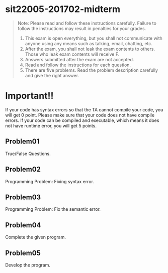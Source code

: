 # sit22005-201702-midterm
> Note: Please read and follow these instructions carefully. Failure to follow the instructions may result in penalties for your grades.
> 1. This exam is open everything, but you shall not communicate with anyone using any means such as talking, email, chatting, etc.
> 2. After the exam, you shall not leak the exam contents to others. Those who leak exam contents will receive F.
> 3. Answers submitted after the exam are not accepted.
> 4. Read and follow the instructions for each question.
> 5. There are five problems. Read the problem description carefully and give the right answer.

# Important!!
If your code has syntax errors so that the TA cannot compile your code, you will get 0 point.
Please make sure that your code does not have compile errors.
If your code can be compiled and executable, which means it does not have runtime error, you will get 5 points.

## Problem01
True/False Questions.

## Problem02
Programming Problem: Fixing syntax error.

## Problem03
Programming Problem: Fix the semantic error.

## Problem04
Complete the given program.

## Problem05
Develop the program.